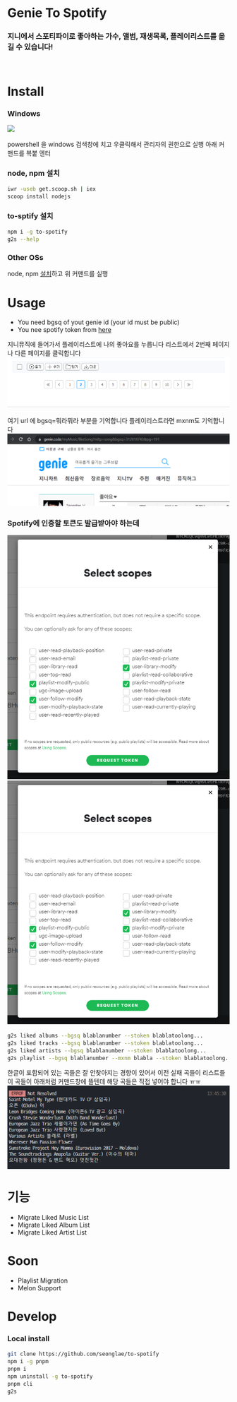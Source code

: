 # Genie To Spotify

### 지니에서 스포티파이로 좋아하는 가수, 앨범, 재생목록, 플레이리스트를 옮길 수 있습니다!

<br/>


# Install

### Windows

<img src="https://user-images.githubusercontent.com/27716524/123204750-abd5f780-d4f3-11eb-9698-3190870e55ed.png" width=500>

powershell 을 windows 검색창에 치고 우클릭해서 관리자의 권한으로 실행
아래 커맨드를 복붙 엔터

### node, npm 설치
```bash
iwr -useb get.scoop.sh | iex
scoop install nodejs
```

### to-sptify 설치
```bash
npm i -g to-spotify
g2s --help
```
### Other OSs
node, npm [설치](https://nodejs.org/ko/download/)하고 위 커맨드를 실행


# Usage
- You need bgsq of yout genie id (your id must be public)
- You nee spotify token from [here](https://developer.spotify.com/console/get-search-item/)

지니뮤직에 들어가서 플레이리스트에 나의 좋아요를 누릅니다
리스트에서 2번째 페이지나 다른 페이지를 클릭합니다
![nav](asset/image/nav.png)

여기 url 에 bgsq=뭐라뭐라 부분을 기억합니다
플레이리스트라면 mxnm도 기억합니다
![gid](asset/image/gid.png)

### Spotify에 인증할 토큰도 발급받아야 하는데
![gis](asset/image/auth.png)
![auth](asset/image/auth.png)


```bash
g2s liked albums --bgsq blablanumber --stoken blablatoolong...
g2s liked tracks --bgsq blablanumber --stoken blablatoolong...
g2s liked artists --bgsq blablanumber --stoken blablatoolong...
g2s playlist --bgsq blablanumber --mxnm blabla --stoken blablatoolong...
```

한글이 포함되어 있는 곡들은 잘 안찾아지는 경향이 있어서 이전 실패 곡들이 리스트들이 곡들이 아래처럼 커맨드창에 뜰텐데
해당 곡들은 직접 넣어야 합니다 ㅠㅠ
![resolve](asset/image/resolve.png)



# 기능
- Migrate Liked Music List
- Migrate Liked Album List
- Migrate Liked Artist List

# Soon
- Playlist Migration
- Melon Support


# Develop

### Local install
```bash
git clone https://github.com/seonglae/to-spotify
npm i -g pnpm
pnpm i
npm uninstall -g to-spotify
pnpm cli
g2s
```
